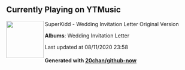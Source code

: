 ## Currently Playing on YTMusic

[<img align="left" width="100" src="https://lh3.googleusercontent.com/nzTVellVxNYjqhDFJlmNTCbNoyJPoJLzEGXiZULrE_Zd6sa-L-A0XOgdArC3ynkHsGFm_IIz253vHuM">](https://music.youtube.com/channel/UCggELhsqKpXFsbHGVKaJqDA)

SuperKidd - Wedding Invitation Letter Original Version

**Albums**: Wedding Invitation Letter

Last updated at 08/11/2020 23:58

#### Generated with [20chan/github-now](https://github.com/20chan/github-now)


<!--
**20chan/20chan** is a ✨ _special_ ✨ repository because its `README.md` (this file) appears on your GitHub profile.

Here are some ideas to get you started:

- 🔭 I’m currently working on ...
- 🌱 I’m currently learning ...
- 👯 I’m looking to collaborate on ...
- 🤔 I’m looking for help with ...
- 💬 Ask me about ...
- 📫 How to reach me: ...
- 😄 Pronouns: ...
- ⚡ Fun fact: ...
-->
